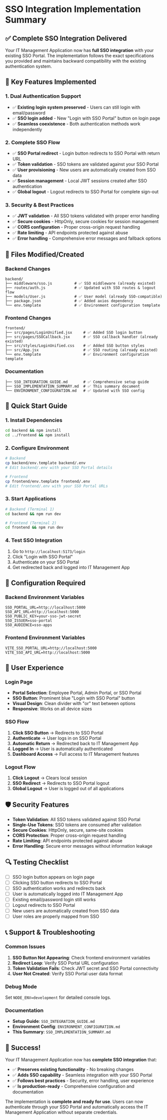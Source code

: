 # SSO Integration Implementation Summary

## ✅ Complete SSO Integration Delivered

Your IT Management Application now has **full SSO integration** with your existing SSO Portal. The implementation follows the exact specifications you provided and maintains backward compatibility with the existing authentication system.

## 🎯 Key Features Implemented

### 1. **Dual Authentication Support**
- ✅ **Existing login system preserved** - Users can still login with email/password
- ✅ **SSO login added** - New "Login with SSO Portal" button on login page
- ✅ **Seamless coexistence** - Both authentication methods work independently

### 2. **Complete SSO Flow**
- ✅ **SSO Portal redirect** - Login button redirects to SSO Portal with return URL
- ✅ **Token validation** - SSO tokens are validated against your SSO Portal
- ✅ **User provisioning** - New users are automatically created from SSO data
- ✅ **Session management** - Local JWT sessions created after SSO authentication
- ✅ **Global logout** - Logout redirects to SSO Portal for complete sign-out

### 3. **Security & Best Practices**
- ✅ **JWT validation** - All SSO tokens validated with proper error handling
- ✅ **Secure cookies** - HttpOnly, secure cookies for session management
- ✅ **CORS configuration** - Proper cross-origin request handling
- ✅ **Rate limiting** - API endpoints protected against abuse
- ✅ **Error handling** - Comprehensive error messages and fallback options

## 📁 Files Modified/Created

### Backend Changes
```
backend/
├── middleware/sso.js          # ✅ SSO middleware (already existed)
├── routes/auth.js             # ✅ Updated with SSO routes & logout flow
├── models/User.js             # ✅ User model (already SSO-compatible)
├── package.json               # ✅ Added axios dependency
└── env.template               # ✅ Environment configuration template
```

### Frontend Changes
```
frontend/
├── src/pages/LoginUnified.jsx     # ✅ Added SSO login button
├── src/pages/SSOCallback.jsx      # ✅ SSO callback handler (already existed)
├── src/styles/LoginUnified.css    # ✅ Added SSO button styles
├── src/App.jsx                    # ✅ SSO routing (already existed)
└── env.template                   # ✅ Environment configuration template
```

### Documentation
```
├── SSO_INTEGRATION_GUIDE.md       # ✅ Comprehensive setup guide
├── SSO_IMPLEMENTATION_SUMMARY.md  # ✅ This summary document
└── ENVIRONMENT_CONFIGURATION.md   # ✅ Updated with SSO config
```

## 🚀 Quick Start Guide

### 1. **Install Dependencies**
```bash
cd backend && npm install
cd ../frontend && npm install
```

### 2. **Configure Environment**
```bash
# Backend
cp backend/env.template backend/.env
# Edit backend/.env with your SSO Portal details

# Frontend  
cp frontend/env.template frontend/.env
# Edit frontend/.env with your SSO Portal URLs
```

### 3. **Start Applications**
```bash
# Backend (Terminal 1)
cd backend && npm run dev

# Frontend (Terminal 2)  
cd frontend && npm run dev
```

### 4. **Test SSO Integration**
1. Go to `http://localhost:5173/login`
2. Click "Login with SSO Portal"
3. Authenticate on your SSO Portal
4. Get redirected back and logged into IT Management App

## 🔧 Configuration Required

### Backend Environment Variables
```env
SSO_PORTAL_URL=http://localhost:5000
SSO_API_URL=http://localhost:5000
SSO_PUBLIC_KEY=your-sso-jwt-secret
SSO_ISSUER=sso-portal
SSO_AUDIENCE=sso-apps
```

### Frontend Environment Variables
```env
VITE_SSO_PORTAL_URL=http://localhost:5000
VITE_SSO_API_URL=http://localhost:5000
```

## 🎨 User Experience

### Login Page
- **Portal Selection**: Employee Portal, Admin Portal, or SSO Portal
- **SSO Button**: Prominent blue "Login with SSO Portal" button
- **Visual Design**: Clean divider with "or" text between options
- **Responsive**: Works on all device sizes

### SSO Flow
1. **Click SSO Button** → Redirects to SSO Portal
2. **Authenticate** → User logs in on SSO Portal  
3. **Automatic Return** → Redirected back to IT Management App
4. **Logged In** → User is automatically authenticated
5. **Dashboard Access** → Full access to IT Management features

### Logout Flow
1. **Click Logout** → Clears local session
2. **SSO Redirect** → Redirects to SSO Portal logout
3. **Global Logout** → User is logged out of all applications

## 🛡️ Security Features

- **Token Validation**: All SSO tokens validated against SSO Portal
- **Single-Use Tokens**: SSO tokens are consumed after validation
- **Secure Cookies**: HttpOnly, secure, same-site cookies
- **CORS Protection**: Proper cross-origin request handling
- **Rate Limiting**: API endpoints protected against abuse
- **Error Handling**: Secure error messages without information leakage

## 🔍 Testing Checklist

- [ ] SSO login button appears on login page
- [ ] Clicking SSO button redirects to SSO Portal
- [ ] SSO authentication works and redirects back
- [ ] User is automatically logged into IT Management App
- [ ] Existing email/password login still works
- [ ] Logout redirects to SSO Portal
- [ ] New users are automatically created from SSO data
- [ ] User roles are properly mapped from SSO

## 📞 Support & Troubleshooting

### Common Issues
1. **SSO Button Not Appearing**: Check frontend environment variables
2. **Redirect Loop**: Verify SSO Portal URL configuration
3. **Token Validation Fails**: Check JWT secret and SSO Portal connectivity
4. **User Not Created**: Verify SSO Portal user data format

### Debug Mode
Set `NODE_ENV=development` for detailed console logs.

### Documentation
- **Setup Guide**: `SSO_INTEGRATION_GUIDE.md`
- **Environment Config**: `ENVIRONMENT_CONFIGURATION.md`
- **This Summary**: `SSO_IMPLEMENTATION_SUMMARY.md`

## 🎉 Success!

Your IT Management Application now has **complete SSO integration** that:

- ✅ **Preserves existing functionality** - No breaking changes
- ✅ **Adds SSO capability** - Seamless integration with your SSO Portal
- ✅ **Follows best practices** - Security, error handling, user experience
- ✅ **Is production-ready** - Comprehensive configuration and documentation

The implementation is **complete and ready for use**. Users can now authenticate through your SSO Portal and automatically access the IT Management Application without separate credentials.


